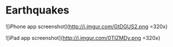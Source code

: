 # Earthquakes

![iPhone app screenshot](http://i.imgur.com/GtDGUS2.png =320x)

![iPad app screenshot](http://i.imgur.com/0TIZMDy.png =320x)
